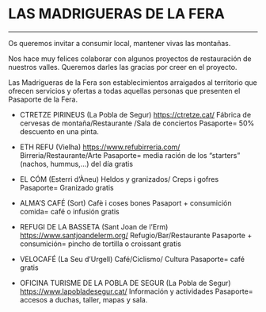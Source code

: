 # LAS MADRIGUERAS DE LA FERA

---

Os queremos invitar a consumir local, mantener vivas las montañas.

Nos hace muy felices colaborar con algunos proyectos de restauración de nuestros valles. Queremos darles las gracias por creer en el proyecto.

Las Madrigueras de la Fera son establecimientos arraigados al territorio que ofrecen servicios y ofertas a todas aquellas personas que presenten el Pasaporte de la Fera.

- CTRETZE PIRINEUS (La Pobla de Segur)
  <https://ctretze.cat/>
  Fábrica de cervesas de montaña/Restaurante /Sala de conciertos
  Pasaporte= 50% descuento en una pinta.

- ETH REFU (Vielha)
  <https://www.refubirreria.com/>
  Birreria/Restaurante/Arte
  Pasaporte= media ración de los “starters” (nachos, hummus,...) del día gratis

- EL CÓM (Esterri d’Àneu)
  Heldos y granizados/ Creps i gofres
  Pasaporte= Granizado gratis

- ALMA’S CAFÉ (Sort)
  Cafè i coses bones
  Pasaport + consumición comida= café o infusión gratis

- REFUGI DE LA BASSETA (Sant Joan de l’Erm)
  <https://www.santjoandelerm.org/>
  Refugio/Bar/Restaurante
  Pasaporte + consumición= pincho de tortilla o croissant gratis

- VELOCAFÉ (La Seu d’Urgell)
  Café/Ciclismo/ Cultura
  Pasaporte= café gratis

- OFICINA TURISME DE LA POBLA DE SEGUR (La Pobla de Segur)
  <https://www.lapobladesegur.cat/>
  Información y actividades
  Pasaporte= accesos a duchas, taller, mapas y sala.
